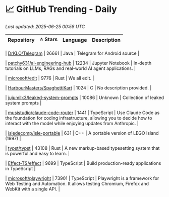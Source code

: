 # 📈 GitHub Trending - Daily

_Last updated: 2025-06-25 00:58 UTC_

| Repository | ⭐ Stars | Language | Description |
|------------|--------:|----------|-------------|

| [DrKLO/Telegram](https://github.com/DrKLO/Telegram) | 26661 | Java | Telegram for Android source |

| [patchy631/ai-engineering-hub](https://github.com/patchy631/ai-engineering-hub) | 12234 | Jupyter Notebook | In-depth tutorials on LLMs, RAGs and real-world AI agent applications. |

| [microsoft/edit](https://github.com/microsoft/edit) | 9776 | Rust | We all edit. |

| [HarbourMasters/SpaghettiKart](https://github.com/HarbourMasters/SpaghettiKart) | 1024 | C | No description provided. |

| [jujumilk3/leaked-system-prompts](https://github.com/jujumilk3/leaked-system-prompts) | 10086 | Unknown | Collection of leaked system prompts |

| [musistudio/claude-code-router](https://github.com/musistudio/claude-code-router) | 1441 | TypeScript | Use Claude Code as the foundation for coding infrastructure, allowing you to decide how to interact with the model while enjoying updates from Anthropic. |

| [isledecomp/isle-portable](https://github.com/isledecomp/isle-portable) | 631 | C++ | A portable version of LEGO Island (1997) |

| [typst/typst](https://github.com/typst/typst) | 43108 | Rust | A new markup-based typesetting system that is powerful and easy to learn. |

| [Effect-TS/effect](https://github.com/Effect-TS/effect) | 9699 | TypeScript | Build production-ready applications in TypeScript |

| [microsoft/playwright](https://github.com/microsoft/playwright) | 73901 | TypeScript | Playwright is a framework for Web Testing and Automation. It allows testing Chromium, Firefox and WebKit with a single API. |

